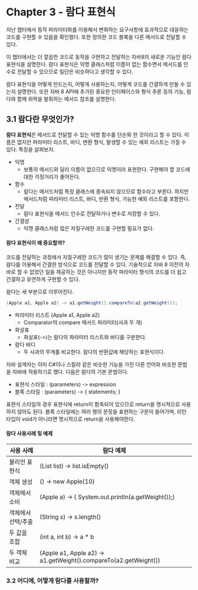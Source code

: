 # Chapter 3 - 람다 표현식
지난 챕터에서 동작 파라미터화를 이용해서 변화하는 요구사항에 효과적으로 대응하는 코드를 구현할 수 있음을 확인했다. 또한 정의한 코드 블록을 다른 메서드로 전달할 수 있다.

이 챕터에서는 더 깔끔한 코드로 동작을 구현하고 전달하는 자바8의 새로운 기능인 람다 표현식을 설명한다. 람다 표현식은 익명 클래스처럼 이름이 없는 함수면서 메서드를 인수로 전달할 수 있으므로 일단은 비슷하다고 생각할 수 있다.

람다 표현식을 어떻게 만드는지, 어떻게 사용하는지, 어떻게 코드를 간결하게 만들 수 있는지 설명한다. 또한 자바 8 API에 추가된 중요한 인터페이스와 형식 추론 등의 기능, 람다와 함께 위력을 발휘하는 메서드 참조를 설명한다.

## 3.1 람다란 무엇인가?
**람다 표현식**은 메서드로 전달할 수 있는 익명 함수를 단순화 한 것이라고 할 수 있다. 이름은 없지만 파라미터 리스트, 바디, 변환 형식, 발생할 수 있는 예외 리스트는 가질 수 있다. 특징을 살펴보자.

* 익명
  * 보통의 메서드와 달리 이름이 없으므로 익명이라 표현한다. 구현해야 할 코드에 대한 걱정거리가 줄어든다.
* 함수
  * 람다는 메서드처럼 특정 클래스에 종속되지 않으므로 함수라고 부른다. 하지만 메서드처럼 파라미터 리스트, 바디, 반환 형식, 가능한 예외 리스트를 포함한다.
* 전달
  * 람다 표현식을 메서드 인수로 전달하거나 변수로 저장할 수 있다.
* 간결성
  * 익명 클래스처럼 많은 자질구레한 코드를 구현할 필요가 없다.
  
#### 람다 표현식이 왜 중요할까?
코드를 전달하는 과정에서 자질구레한 코드가 많이 생기는 문제를 해결할 수 있다. 즉, 람다를 이용해서 간결한 방식으로 코드를 전달할 수 있다. 기술적으로 자바 8 이전의 자바로 할 수 없었던 일을 제공하는 것은 아니지만 동작 파라미터 형식의 코드를 더 쉽고 간결하고 유연하게 구현할 수 있다.

람다는 세 부분으로 이루어진다.
```java
(Apple a1, Apple a2) -> a1.getWeight().compareTo(a2.getWeight());
```
* 파라미터 리스트 (Apple a1, Apple a2)
  * Comparator의 compare 메서드 파라미터(사과 두 개)
* 화살표
  * 화살표(->)는 람다의 파라미터 리스트와 바디를 구분한다.
* 람다 바디
  * 두 사과의 무게를 비교한다. 람다의 반환값에 해당하는 표현식이다.

자바 설계자는 이미 C#이나 스칼라 같은 비슷한 기능을 가진 다른 언어와 비슷한 문법을 자바에 적용하기로 했다. 다음은 람다의 기본 문법이다.
* 표현식 스타일 : (parameters) -> expression
* 블록 스타일 : (parameters) -> { statements; }

표현식 스타일의 경우 표현식에 return이 함축되어 있으므로 return을 명시적으로 사용하지 않아도 된다. 블록 스타일에는 여러 행의 문장을 표현하는 구문이 들어가며, 리턴 타입이 void가 아니라면 명시적으로 return을 사용해야한다.

#### 람다 사용사례 및 예제
|사용 사례|람다 예제|
|---|---|
|불리언 표현식|(List<String> list) → list.isEmpty()|
|객체 생성|() → new Apple(10)|
|객체에서 소비|(Apple a) → { System.out.println(a.getWeight());}|
|객체에서 선택/추출|(String s) → s.length()|
|두 값을 조합|(int a, int b) → a * b|
|두 객체 비교|(Apple a1, Apple a2) → a1.getWeight().compareTo(a2.getWeight())|

### 3.2 어디에, 어떻게 람다를 사용할까?